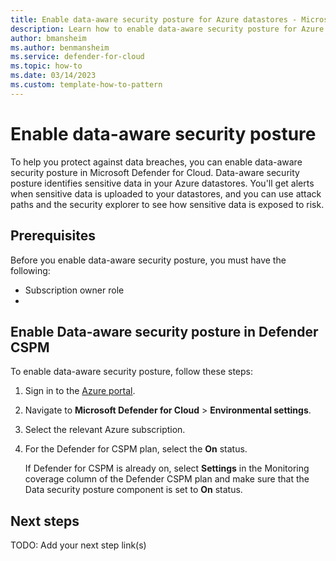```yaml
---
title: Enable data-aware security posture for Azure datastores - Microsoft Defender for Cloud
description: Learn how to enable data-aware security posture for Azure datastores in Microsoft Defender for Cloud to identify sensitive data and prevent data breaches.
author: bmansheim
ms.author: benmansheim
ms.service: defender-for-cloud
ms.topic: how-to
ms.date: 03/14/2023
ms.custom: template-how-to-pattern
---
```


# Enable data-aware security posture

To help you protect against data breaches, you can enable data-aware security posture in Microsoft Defender for Cloud. Data-aware security posture identifies sensitive data in your Azure datastores. You'll get alerts when sensitive data is uploaded to your datastores, and you can use attack paths and the security explorer to see how sensitive data is exposed to risk.

## Prerequisites

Before you enable data-aware security posture, you must have the following:

- Subscription owner role
- 

## Enable Data-aware security posture in Defender CSPM

To enable data-aware security posture, follow these steps:

1. Sign in to the [Azure portal](https://portal.azure.com). 
1. Navigate to **Microsoft Defender for Cloud** > **Environmental settings**.
1. Select the relevant Azure subscription.
1. For the Defender for CSPM plan, select the **On** status.

    If Defender for CSPM is already on, select **Settings** in the Monitoring coverage column of the Defender CSPM plan and make sure that the Data security posture component is set to **On** status.

<!-- 5. Next steps ------------------------------------------------------------------------

Required: Provide at least one next step and no more than three. Include some context so the 
customer can determine why they would click the link.
Add a context sentence for the following links.

-->

## Next steps
TODO: Add your next step link(s)

<!--
Remove all the comments in this template before you sign-off or merge to the main branch.

-->